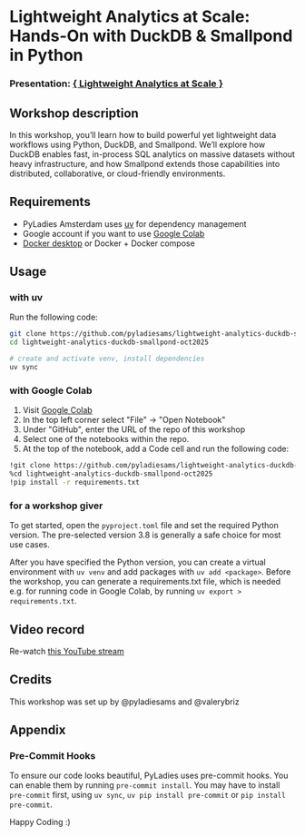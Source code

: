 # Lightweight Analytics at Scale: Hands-On with DuckDB & Smallpond in Python
### Presentation: [{ Lightweight Analytics at Scale }](https://github.com/valerybriz/lightweight-analytics-duckdb-smallpond-oct2025/blob/main/workshop/Smallpond%20Pyladies%20Amsterdam.pdf)

## Workshop description
In this workshop, you’ll learn how to build powerful yet lightweight data workflows using Python, DuckDB, and Smallpond. We’ll explore how DuckDB enables fast, in-process SQL analytics on massive datasets without heavy infrastructure, and how Smallpond extends those capabilities into distributed, collaborative, or cloud-friendly environments.

## Requirements
* PyLadies Amsterdam uses [uv](https://docs.astral.sh/uv/) for dependency management
* Google account if you want to use [Google Colab](https://colab.research.google.com/)
* [Docker desktop](https://docs.docker.com/desktop/) or Docker + Docker compose 
 
## Usage
### with uv
Run the following code:
```bash
git clone https://github.com/pyladiesams/lightweight-analytics-duckdb-smallpond-oct2025.git
cd lightweight-analytics-duckdb-smallpond-oct2025

# create and activate venv, install dependencies
uv sync
```
### with Google Colab
1. Visit [Google Colab](https://colab.research.google.com/)
2. In the top left corner select "File" &#8594; "Open Notebook"
3. Under "GitHub", enter the URL of the repo of this workshop
4. Select one of the notebooks within the repo.
5. At the top of the notebook, add a Code cell and run the following code:
```bash
!git clone https://github.com/pyladiesams/lightweight-analytics-duckdb-smallpond-oct2025.git
%cd lightweight-analytics-duckdb-smallpond-oct2025
!pip install -r requirements.txt
```
### for a workshop giver
To get started, open the `pyproject.toml` file and set the required Python version. The pre-selected version 3.8 is generally a safe choice for most use cases.

After you have specified the Python version, you can create a virtual environment with `uv venv` and add packages with `uv add <package>`. Before the workshop, you can generate a requirements.txt file, which is needed e.g. for running code in Google Colab, by running `uv export > requirements.txt`.

## Video record
Re-watch [this YouTube stream](https://www.youtube.com/live/rBDs6izPsLE)

## Credits
This workshop was set up by @pyladiesams and @valerybriz

## Appendix
### Pre-Commit Hooks

To ensure our code looks beautiful, PyLadies uses pre-commit hooks. You can enable them by running `pre-commit install`. You may have to install `pre-commit` first, using `uv sync`, `uv pip install pre-commit` or `pip install pre-commit`.

Happy Coding :)
